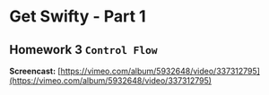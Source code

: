 # Get Swifty - Part 1

## Homework 3 `Control Flow`

**Screencast:** [https://vimeo.com/album/5932648/video/337312795](https://vimeo.com/album/5932648/video/337312795)
